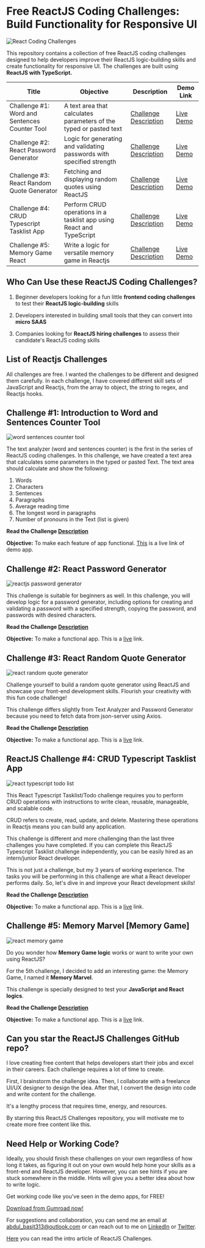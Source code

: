 # Free ReactJS Coding Challenges: Build Functionality for Responsive UI

![React Coding Challenges](./assets/images/React-Cdoing-Challenges.png)

This repository contains a collection of free ReactJS coding challenges designed to help developers improve their ReactJS logic-building skills and create functionality for responsive UI. The challenges are built using **ReactJS with TypeScript.**

| Title                                         | Objective                                                             | Description                                                                                       | Demo Link                                                        |
| --------------------------------------------- | --------------------------------------------------------------------- | ------------------------------------------------------------------------------------------------- | ---------------------------------------------------------------- |
| Challenge #1: Word and Sentences Counter Tool | A text area that calculates parameters of the typed or pasted text    | [Challenge Description](https://www.codevertiser.com/react-online-word-sentences-counter/)        | [Live Demo](https://reactjs-text-analyzer.netlify.app/)          |
| Challenge #2: React Password Generator        | Logic for generating and validating passwords with specified strength | [Challenge Description](https://www.codevertiser.com/react-password-generator/)                   | [Live Demo](https://reactjs-password-generator.vercel.app/)      |
| Challenge #3: React Random Quote Generator    | Fetching and displaying random quotes using ReactJS                   | [Challenge Description](https://www.codevertiser.com/reactjs-challenge-3-random-quote-generator/) | [Live Demo](https://react-random-quote-application.netlify.app/) |
| Challenge #4: CRUD Typescript Tasklist App    | Perform CRUD operations in a tasklist app using React and TypeScript  | [Challenge Description](https://www.codevertiser.com/reactjs-challenge-4-crud-tasklist-app/)      | [Live Demo](https://react-tasklist.vercel.app)                   |
| Challenge #5: Memory Game React               | Write a logic for versatile memory game in Reactjs                    | [Challenge Description](https://www.codevertiser.com/memory-game-react/)                          | [Live Demo](https://memory-marvel.vercel.app/)                   |

## Who Can Use these ReactJS Coding Challenges?

1. Beginner developers looking for a fun little **frontend coding challenges** to test their **ReactJS logic-building** skills

2. Developers interested in building small tools that they can convert into **micro SAAS**

3. Companies looking for **ReactJS hiring challenges** to assess their candidate's ReactJS coding skills

## List of Reactjs Challenges

All challenges are free. I wanted the challenges to be different and designed them carefully. In each challenge, I have covered different skill sets of JavaScript and Reactjs, from the array to object, the string to regex, and Reactjs hooks.

## Challenge #1: Introduction to Word and Sentences Counter Tool

![word sentences counter tool](https://ik.imagekit.io/cpnw7c0xpe/Codevertiser/word-sentence-counter.png?updatedAt=1726141603149)

The text analyzer (word and sentences counter) is the first in the series of ReactJS coding challenges. In this challenge, we have created a text area that calculates some parameters in the typed or pasted Text. The text area should calculate and show the following:

1. Words
2. Characters
3. Sentences
4. Paragraphs
5. Average reading time
6. The longest word in paragraphs
7. Number of pronouns in the Text (list is given)

**Read the Challenge [Description](https://www.codevertiser.com/react-online-word-sentences-counter/)**

**Objective:** To make each feature of app functional. [This](https://reactjs-text-analyzer.netlify.app/) is a live link of demo app.

## Challenge #2: React Password Generator

![reactjs password generator](./assets/images/react-random-password-generator.png)

This challenge is suitable for beginners as well. In this challenge, you will develop logic for a password generator, including options for creating and validating a password with a specified strength, copying the password, and passwords with desired characters.

**Read the Challenge [Description](https://www.codevertiser.com/react-password-generator/)**

**Objective:** To make a functional app. This is a [live](https://reactjs-password-generator.vercel.app/) link.

## Challenge #3: React Random Quote Generator

![react random quote generator](./assets/images/react-random-quote-generator.png)

Challenge yourself to build a random quote generator using ReactJS and showcase your front-end development skills. Flourish your creativity with this fun code challenge!

This challenge differs slightly from Text Analyzer and Password Generator because you need to fetch data from json-server using Axios.

**Read the Challenge [Description](https://www.codevertiser.com/reactjs-challenge-3-random-quote-generator/)**

**Objective:** To make a functional app. This is a [live](https://react-random-quote-application.netlify.app/) link.

## ReactJS Challenge #4: CRUD Typescript Tasklist App

![react typescript todo list](./assets/images/react-typescript-todo-list.png)

This React Typescript Tasklist/Todo challenge requires you to perform CRUD operations with instructions to write clean, reusable, manageable, and scalable code.

CRUD refers to create, read, update, and delete. Mastering these operations in Reactjs means you can build any application.

This challenge is different and more challenging than the last three challenges you have completed. If you can complete this ReactJS Typescript Tasklist challenge independently, you can be easily hired as an intern/junior React developer.

This is not just a challenge, but my 3 years of working experience. The tasks you will be performing in this challenge are what a React developer performs daily. So, let's dive in and improve your React development skills!

**Read the Challenge [Description](https://www.codevertiser.com/reactjs-challenge-4-crud-tasklist-app/)**

**Objective:** To make a functional app. This is a [live](https://react-tasklist.vercel.app) link.

## Challenge #5: Memory Marvel [Memory Game]

![react memory game](./assets/images/memory-game-react.png)

Do you wonder how **Memory Game logic** works or want to write your own using ReactJS?

For the 5th challenge, I decided to add an interesting game: the Memory Game, I named it **Memory Marvel**.

This challenge is specially designed to test your **JavaScript and React logics**.

**Read the Challenge [Description](https://www.codevertiser.com/memory-game-react/)**

**Objective:** To make a functional app. This is a [live](https://memory-marvel.vercel.app/) link.

## Can you star the ReactJS Challenges GitHub repo?

I love creating free content that helps developers start their jobs and excel in their careers. Each challenge requires a lot of time to create.

First, I brainstorm the challenge idea. Then, I collaborate with a freelance UI/UX designer to design the idea. After that, I convert the design into code and write content for the challenge.

It's a lengthy process that requires time, energy, and resources.

By starring this ReactJS Challenges repository, you will motivate me to create more free content like this.

## Need Help or Working Code?

Ideally, you should finish these challenges on your own regardless of how long it takes, as figuring it out on your own would help hone your skills as a front-end and ReactJS developer. However, you can see hints if you are stuck somewhere in the middle. Hints will give you a better idea about how to write logic.

Get working code like you've seen in the demo apps, for FREE!

[Download from Gumroad now!](https://basit313.gumroad.com/l/learn-react-with-mini-projects)

For suggestions and collaboration, you can send me an email at abdul_basit313@outlook.com or can reach out to me on [LinkedIn](https://www.linkedin.com/in/abdulbasitprofile/) or [Twitter](https://twitter.com/Basit_Miyanji).

[Here](https://www.codevertiser.com/free-reactjs-coding-challenges-for-responsive-UI/) you can read the intro article of ReactJS Challenges.
